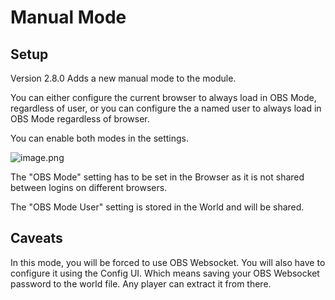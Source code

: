 # Manual Mode

## Setup

Version 2.8.0 Adds a new manual mode to the module.

You can either configure the current browser to always load in OBS Mode, regardless of user, or you can configure the a named user to always load in OBS Mode regardless of browser.

You can enable both modes in the settings.

![image.png](image.png)

The "OBS Mode" setting has to be set in the Browser as it is not shared between logins on different browsers.

The "OBS Mode User" setting is stored in the World and will be shared.

## Caveats

In this mode, you will be forced to use OBS Websocket. You will also have to configure it using the Config UI. 
Which means saving your OBS Websocket password to the world file. Any player can extract it from there.